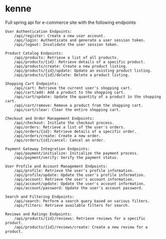 # kenne
Full spring api for e-commerce site
with the following endpoints

    User Authentication Endpoints:
        /api/register: Create a new user account.
        /api/login: Authenticate and generate a user session token.
        /api/logout: Invalidate the user session token.

    Product Catalog Endpoints:
        /api/products: Retrieve a list of all products.
        /api/products/{id}: Retrieve details of a specific product.
        /api/products/create: Create a new product listing.
        /api/products/{id}/update: Update an existing product listing.
        /api/products/{id}/delete: Delete a product listing.

    Shopping Cart Endpoints:
        /api/cart: Retrieve the current user's shopping cart.
        /api/cart/add: Add a product to the shopping cart.
        /api/cart/update: Update the quantity of a product in the shopping cart.
        /api/cart/remove: Remove a product from the shopping cart.
        /api/cart/clear: Clear the entire shopping cart.

    Checkout and Order Management Endpoints:
        /api/checkout: Initiate the checkout process.
        /api/orders: Retrieve a list of the user's orders.
        /api/orders/{id}: Retrieve details of a specific order.
        /api/orders/create: Create a new order.
        /api/orders/{id}/cancel: Cancel an order.

    Payment Gateway Integration Endpoints:
        /api/payment/initialize: Initialize the payment process.
        /api/payment/verify: Verify the payment status.

    User Profile and Account Management Endpoints:
        /api/profile: Retrieve the user's profile information.
        /api/profile/update: Update the user's profile information.
        /api/account: Retrieve the user's account information.
        /api/account/update: Update the user's account information.
        /api/account/password: Update the user's account password.

    Search and Filtering Endpoints:
        /api/search: Perform a search query based on various filters.
        /api/filters: Retrieve available filters for search.

    Reviews and Ratings Endpoints:
        /api/products/{id}/reviews: Retrieve reviews for a specific product.
        /api/products/{id}/reviews/create: Create a new review for a product.
